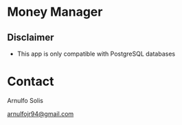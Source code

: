# Money Manager

## Disclaimer

* This app is only compatible with PostgreSQL databases

# Contact

Arnulfo Solis

arnulfojr94@gmail.com
